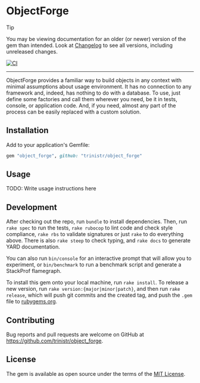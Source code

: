 # ObjectForge

> [!TIP]
> You may be viewing documentation for an older (or newer) version of the gem than intended. Look at [Changelog](https://github.com/trinistr/object_forge/blob/main/CHANGELOG.md) to see all versions, including unreleased changes.

<!-- Latest: [![Gem Version](https://badge.fury.io/rb/object_forge.svg?icon=si%3Arubygems)](https://rubygems.org/gems/object_forge) -->
[![CI](https://github.com/trinistr/object_forge/actions/workflows/CI.yaml/badge.svg)](https://github.com/trinistr/object_forge/actions/workflows/CI.yaml)

***

ObjectForge provides a familiar way to build objects in any context with minimal assumptions about usage environment. It has no connection to any framework and, indeed, has nothing to do with a database. To use, just define some factories and call them wherever you need, be it in tests, console, or application code. And, if you need, almost any part of the process can be easily replaced with a custom solution.

## Installation

Add to your application's Gemfile:

```ruby
gem "object_forge", github: "trinistr/object_forge"
```

## Usage

TODO: Write usage instructions here

## Development

After checking out the repo, run `bundle` to install dependencies. Then, run `rake spec` to run the tests, `rake rubocop` to lint code and check style compliance, `rake rbs` to validate signatures or just `rake` to do everything above. There is also `rake steep` to check typing, and `rake docs` to generate YARD documentation.

You can also run `bin/console` for an interactive prompt that will allow you to experiment, or `bin/benchmark` to run a benchmark script and generate a StackProf flamegraph.

To install this gem onto your local machine, run `rake install`. To release a new version, run `rake version:{major|minor|patch}`, and then run `rake release`, which will push git commits and the created tag, and push the `.gem` file to [rubygems.org](https://rubygems.org).

## Contributing

Bug reports and pull requests are welcome on GitHub at https://github.com/trinistr/object_forge.

## License

The gem is available as open source under the terms of the [MIT License](https://opensource.org/licenses/MIT).
